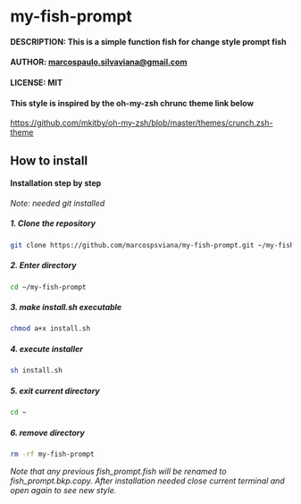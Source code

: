 # my-fish-prompt

#### DESCRIPTION: This is a simple function fish for change style prompt fish                   
                                                                        
#### AUTHOR: marcospaulo.silvaviana@gmail.com                                  
#### LICENSE: MIT                                                              
#### This style is inspired by the oh-my-zsh chrunc theme link below   

https://github.com/mkitby/oh-my-zsh/blob/master/themes/crunch.zsh-theme

## How to install

#### Installation step by step
 
_Note: needed git installed_


##### 1. Clone the repository 

```sh
git clone https://github.com/marcospsviana/my-fish-prompt.git ~/my-fish-prompt
```



##### 2. Enter directory


```sh
cd ~/my-fish-prompt
```

##### 3. make install.sh executable

```sh
chmod a+x install.sh
```

##### 4. execute installer

```sh
sh install.sh
```
##### 5. exit current directory

```sh
cd ~
```

##### 6. remove directory

```sh
rm -rf my-fish-prompt
```


_Note that any previous fish_prompt.fish will be renamed to fish_prompt.bkp.copy. After installation needed close current terminal and open again to see new style._

